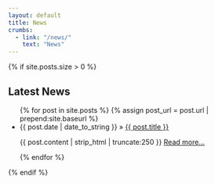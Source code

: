 ```yaml
---
layout: default
title: News
crumbs:
  - link: "/news/"
    text: "News"
---
```


{% if site.posts.size > 0 %}

  <h2>Latest News</h2>
  <ul class="posts">
    {% for post in site.posts %}
  {% assign post_url = post.url | prepend:site.baseurl %}
   <li><span>{{ post.date | date_to_string }}</span> &raquo; <a href="{{ post_url }}">{{ post.title }}</a>
            <p class="entry">{{ post.content | strip_html | truncate:250 }}
              <a href="{{ post_url }}">Read more...</a>
            </p>
				</li>
    {% endfor %}
  </ul>
{% endif %}
